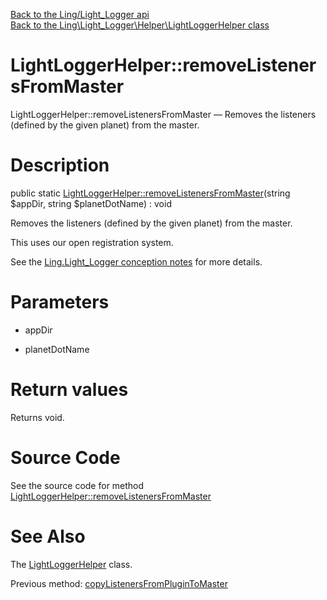 [Back to the Ling/Light_Logger api](https://github.com/lingtalfi/Light_Logger/blob/master/doc/api/Ling/Light_Logger.md)<br>
[Back to the Ling\Light_Logger\Helper\LightLoggerHelper class](https://github.com/lingtalfi/Light_Logger/blob/master/doc/api/Ling/Light_Logger/Helper/LightLoggerHelper.md)


LightLoggerHelper::removeListenersFromMaster
================



LightLoggerHelper::removeListenersFromMaster — Removes the listeners (defined by the given planet) from the master.




Description
================


public static [LightLoggerHelper::removeListenersFromMaster](https://github.com/lingtalfi/Light_Logger/blob/master/doc/api/Ling/Light_Logger/Helper/LightLoggerHelper/removeListenersFromMaster.md)(string $appDir, string $planetDotName) : void




Removes the listeners (defined by the given planet) from the master.

This uses our open registration system.

See the [Ling.Light_Logger conception notes](https://github.com/lingtalfi/Light_Logger/blob/master/doc/pages/conception-notes.md) for more details.




Parameters
================


- appDir

    

- planetDotName

    


Return values
================

Returns void.








Source Code
===========
See the source code for method [LightLoggerHelper::removeListenersFromMaster](https://github.com/lingtalfi/Light_Logger/blob/master/Helper/LightLoggerHelper.php#L79-L117)


See Also
================

The [LightLoggerHelper](https://github.com/lingtalfi/Light_Logger/blob/master/doc/api/Ling/Light_Logger/Helper/LightLoggerHelper.md) class.

Previous method: [copyListenersFromPluginToMaster](https://github.com/lingtalfi/Light_Logger/blob/master/doc/api/Ling/Light_Logger/Helper/LightLoggerHelper/copyListenersFromPluginToMaster.md)<br>

